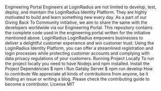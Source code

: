 Engineering Portal
Engineers at LoginRadius are not limited to develop, test, deploy, and maintain the LoginRadius Identity Platform. They are highly motivated to build and learn something new every day. As a part of our Giving Back To Community initiative, we aim to share the same with the developers worldwide via our Engineering Portal.
This repository contains the complete code used in the engineering portal written for the initiative mentioned above.
LoginRadius
LoginRadius empowers businesses to deliver a delightful customer experience and win customer trust. Using the LoginRadius Identity Platform, you can offer a streamlined registration and login processes while protecting customer accounts and complying with data privacy regulations of your customers.
Running Project Locally
To run the project locally you need to have Nodejs and npm installed.
Install the Project Dependencies
  $ npm i
Run Gatsby Server
  $ npm run develop
How to contribute
We appreciate all kinds of contributions from anyone, be it finding an issue or writing a blog.
Please check the contributing guide to become a contributor.
License
MIT
